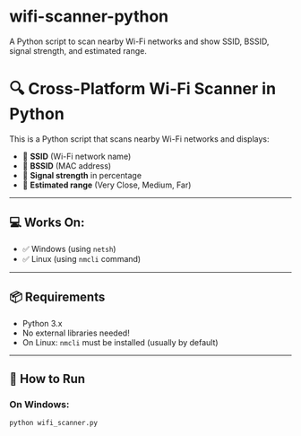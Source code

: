 # wifi-scanner-python
A Python script to scan nearby Wi-Fi networks and show SSID, BSSID, signal strength, and estimated range.
# 🔍 Cross-Platform Wi-Fi Scanner in Python

This is a Python script that scans nearby Wi-Fi networks and displays:

- 📡 **SSID** (Wi-Fi network name)
- 🔐 **BSSID** (MAC address)
- 📶 **Signal strength** in percentage
- 📏 **Estimated range** (Very Close, Medium, Far)

---

## 💻 Works On:
- ✅ Windows (using `netsh`)
- ✅ Linux (using `nmcli` command)

---

## 📦 Requirements

- Python 3.x
- No external libraries needed!
- On Linux: `nmcli` must be installed (usually by default)

---

## 🚀 How to Run

### On Windows:

```bash
python wifi_scanner.py
